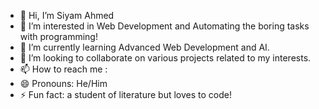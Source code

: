 - 👋 Hi, I’m Siyam Ahmed
- 👀 I’m interested in Web Development and Automating the boring tasks with programming!
- 🌱 I’m currently learning Advanced Web Development and AI.
- 💞️ I’m looking to collaborate on various projects related to my interests. 
- 📫 How to reach me : 
- 😄 Pronouns: He/Him
- ⚡ Fun fact: a student of literature but loves to code!

<!---
siyam-eng/siyam-eng is a ✨ special ✨ repository because its `README.md` (this file) appears on your GitHub profile.
You can click the Preview link to take a look at your changes.
--->
